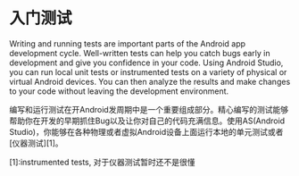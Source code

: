 # 入门测试

Writing and running tests are important parts of the Android app development cycle. Well-written tests can help you catch bugs early in development and give you confidence in your code. Using Android Studio, you can run local unit tests or instrumented tests on a variety of physical or virtual Android devices. You can then analyze the results and make changes to your code without leaving the development environment.

编写和运行测试在开Android发周期中是一个重要组成部分。精心编写的测试能够帮助你在开发的早期抓住Bug以及让你对自己的代码充满信息。使用AS(Android Studio)，你能够在各种物理或者虚拟Android设备上面运行本地的单元测试或者[仪器测试][1]。












[1]:instrumented tests, 对于仪器测试暂时还不是很懂